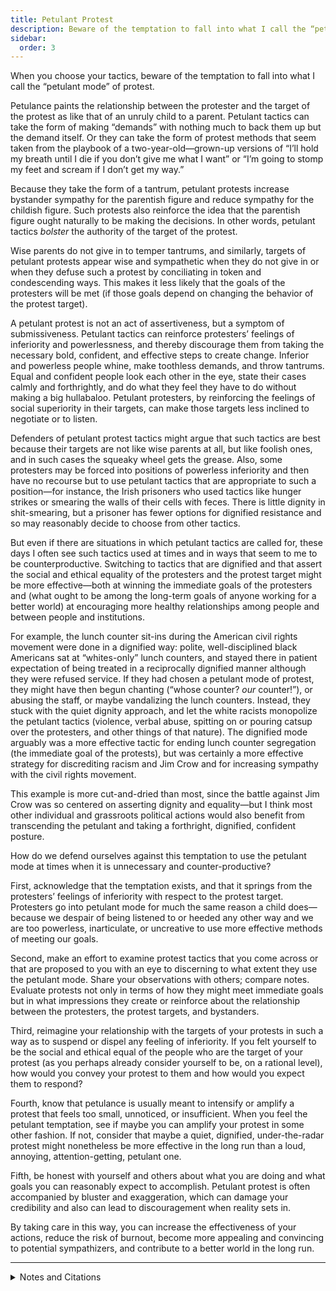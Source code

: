 ```yaml
---
title: Petulant Protest
description: Beware of the temptation to fall into what I call the “petulant mode” of protest.
sidebar:
  order: 3
---
```

When you choose your tactics, beware of the temptation to fall into what I call the “petulant mode” of protest.

Petulance paints the relationship between the protester and the target of the protest as like that of an unruly child to a parent.
Petulant tactics can take the form of making “demands” with nothing much to back them up but the demand itself.
Or they can take the form of protest methods that seem taken from the playbook of a two-year-old—grown-up versions of “I’ll hold my breath until I die if you don’t give me what I want” or “I’m going to stomp my feet and scream if I don’t get my way.”

Because they take the form of a tantrum, petulant protests increase bystander sympathy for the parentish figure and reduce sympathy for the childish figure.
Such protests also reinforce the idea that the parentish figure ought naturally to be making the decisions.
In other words, petulant tactics <em>bolster</em> the authority of the target of the protest.

Wise parents do not give in to temper tantrums, and similarly, targets of petulant protests appear wise and sympathetic when they do not give in or when they defuse such a protest by conciliating in token and condescending ways.
This makes it less likely that the goals of the protesters will be met (if those goals depend on changing the behavior of the protest target).

A petulant protest is not an act of assertiveness, but a symptom of submissiveness.
Petulant tactics can reinforce protesters’ feelings of inferiority and powerlessness, and thereby discourage them from taking the necessary bold, confident, and effective steps to create change.
Inferior and powerless people whine, make toothless demands, and throw tantrums.
Equal and confident people look each other in the eye, state their cases calmly and forthrightly, and do what they feel they have to do without making a big hullabaloo.
Petulant protesters, by reinforcing the feelings of social superiority in their targets, can make those targets less inclined to negotiate or to listen.

Defenders of petulant protest tactics might argue that such tactics are best because their targets are not like wise parents at all, but like foolish ones, and in such cases the squeaky wheel gets the grease.
Also, some protesters may be forced into positions of powerless inferiority and then have no recourse but to use petulant tactics that are appropriate to such a position—for instance, the Irish prisoners who used tactics like hunger strikes or smearing the walls of their cells with feces.
There is little dignity in shit-smearing, but a prisoner has fewer options for dignified resistance and so may reasonably decide to choose from other tactics.

But even if there are situations in which petulant tactics are called for, these days I often see such tactics used at times and in ways that seem to me to be counterproductive.
Switching to tactics that are dignified and that assert the social and ethical equality of the protesters and the protest target might be more effective—both at winning the immediate goals of the protesters and (what ought to be among the long-term goals of anyone working for a better world) at encouraging more healthy relationships among people and between people and institutions.

For example, the lunch counter sit-ins during the American civil rights movement were done in a dignified way: polite, well-disciplined black Americans sat at “whites-only” lunch counters, and stayed there in patient expectation of being treated in a reciprocally dignified manner although they were refused service.
If they had chosen a petulant mode of protest, they might have then begun chanting (“whose counter? <em>our</em> counter!”), or abusing the staff, or maybe vandalizing the lunch counters.
Instead, they stuck with the quiet dignity approach, and let the white racists monopolize the petulant tactics (violence, verbal abuse, spitting on or pouring catsup over the protesters, and other things of that nature).
The dignified mode arguably was a more effective tactic for ending lunch counter segregation (the immediate goal of the protests), but was certainly a more effective strategy for discrediting racism and Jim Crow and for increasing sympathy with the civil rights movement.

This example is more cut-and-dried than most, since the battle against Jim Crow was so centered on asserting dignity and equality—but I think most other individual and grassroots political actions would also benefit from transcending the petulant and taking a forthright, dignified, confident posture.

How do we defend ourselves against this temptation to use the petulant mode at times when it is unnecessary and counter-productive?

First, acknowledge that the temptation exists, and that it springs from the protesters’ feelings of inferiority with respect to the protest target.
Protesters go into petulant mode for much the same reason a child does—because we despair of being listened to or heeded any other way and we are too powerless, inarticulate, or uncreative to use more effective methods of meeting our goals.

Second, make an effort to examine protest tactics that you come across or that are proposed to you with an eye to discerning to what extent they use the petulant mode.
Share your observations with others; compare notes.
Evaluate protests not only in terms of how they might meet immediate goals but in what impressions they create or reinforce about the relationship between the protesters, the protest targets, and bystanders.

Third, reimagine your relationship with the targets of your protests in such a way as to suspend or dispel any feeling of inferiority.
If you felt yourself to be the social and ethical equal of the people who are the target of your protest (as you perhaps already consider yourself to be, on a rational level), how would you convey your protest to them and how would you expect them to respond?

Fourth, know that petulance is usually meant to intensify or amplify a protest that feels too small, unnoticed, or insufficient.
When you feel the petulant temptation, see if maybe you can amplify your protest in some other fashion.
If not, consider that maybe a quiet, dignified, under-the-radar protest might nonetheless be more effective in the long run than a loud, annoying, attention-getting, petulant one.

Fifth, be honest with yourself and others about what you are doing and what goals you can reasonably expect to accomplish.
Petulant protest is often accompanied by bluster and exaggeration, which can damage your credibility and also can lead to discouragement when reality sets in.

By taking care in this way, you can increase the effectiveness of your actions, reduce the risk of burnout, become more appealing and convincing to potential sympathizers, and contribute to a better world in the long run.

<hr />

<details>
<summary>Notes and Citations</summary>

* Gandhi counseled:
  > Non-cooperation is not a movement of brag, bluster, or bluff. It is a test of our sincerity. It requires solid and silent self-sacrifice. It challenges our honesty and our capacity for national work. It is a movement that aims at translating ideas into action…
  >
  > A non-cooperationist strives to compel attention and to set an example not by his violence but by his unobtrusive humility. He allows his solid action to speak for his creed. His strength lies in his reliance upon the correctness of his position. And the conviction of it grows most in his opponent when he least interposes his speech between his action and his opponent. Speech, especially when it is haughty, betrays want of confidence and it makes one’s opponent sceptical about the reality of the act itself.

</details>
